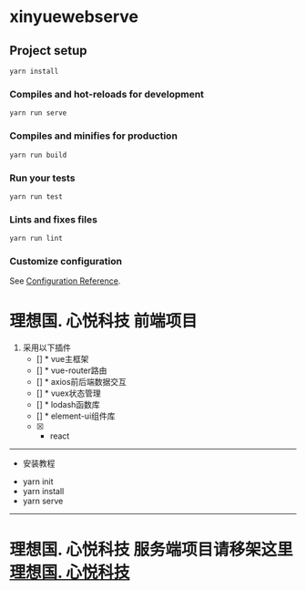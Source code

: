 # xinyuewebserve

## Project setup
```
yarn install
```

### Compiles and hot-reloads for development
```
yarn run serve
```

### Compiles and minifies for production
```
yarn run build
```

### Run your tests
```
yarn run test
```

### Lints and fixes files
```
yarn run lint
```

### Customize configuration
See [Configuration Reference](https://cli.vuejs.org/config/).



 理想国. 心悦科技 前端项目
======================
1. 采用以下插件 
   - [] * vue主框架  
   - [] * vue-router路由 
   - [] * axios前后端数据交互
   - [] * vuex状态管理
   - [] * lodash函数库
   - [] * element-ui组件库
   - [x] * react

---------------------
- 安装教程

* yarn init
* yarn install 
* yarn serve

---------------------

 理想国. 心悦科技 服务端项目请移架这里 [理想国. 心悦科技](https://github.com/miaoquanlong/xinyueNode-serve" )
======================


<!-- 1. one
2. two
3. three

* one
* two
* three




- [x] 选项一
- [ ] 选项二  
- [ ]  [选项3]
 -->
